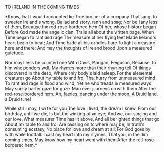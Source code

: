 TO IRELAND IN THE COMING TIMES

*Know, that I would accounted be
True brother of a company
That sang, to sweeten Ireland's wrong,
Ballad and story, rann and song;
Nor be I any less of them,
Because the red-rose-bordered hem
Of her, whose history began
Before God made the angelic clan,
Trails all about the written page.
When Time began to rant and rage
The measure of her flying feet
Made Ireland's heart begin to beat;
And Time bade all his candles flare
To light a measure here and there;
And may the thoughts of Ireland brood
Upon a measured guietude.

Nor may I less be counted one
With Davis, Mangan, Ferguson,
Because, to him who ponders well,
My rhymes more than their rhyming tell
Of things discovered in the deep,
Where only body's laid asleep.
For the elemental creatures go
About my table to and fro,
That hurry from unmeasured mind
To rant and rage in flood and wind,
Yet he who treads in measured ways
May surely barter gaze for gaze.
Man ever journeys on with them
After the red-rose-bordered hem.
Ah, faeries, dancing under the moon,
A Druid land, a Druid tune!

While still I may, I write for you
The love I lived, the dream I knew.
From our birthday, until we die,
Is but the winking of an eye;
And we, our singing and our love,
What measurer Time has lit above,
And all benighted things that go
About my table to and fro,
Are passing on to where may be,
In truth's consuming ecstasy,
No place for love and dream at all;
For God goes by with white footfall.
I cast my heart into my rhymes,
That you, in the dim coming times,
May know how my heart went with them
After the red-rose-bordered hem.*

